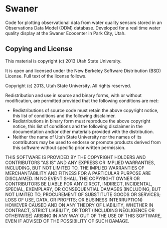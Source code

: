 Swaner
======

Code for plotting observational data from water quality sensors stored in an Observations Data Model (ODM) database.  Developed for a real time water quality display at the Swaner Ecocenter in Park City, Utah.

Copying and License
----------------------------

This material is copyright (c) 2013 Utah State University.

It is open and licensed under the New Berkeley Software Distribution (BSD) License.  Full text of the license follows.

Copyright (c) 2013, Utah State University. All rights reserved.

Redistribution and use in source and binary forms, with or without modification, are permitted provided that the following conditions are met:

*  Redistributions of source code must retain the above copyright notice, this list of conditions and the following disclaimer.
*  Redistributions in binary form must reproduce the above copyright notice, this list of conditions and the following disclaimer in the documentation and/or other materials provided with the distribution.
*  Neither the name of Utah State University nor the names of its contributors may be used to endorse or promote products derived from this software without specific prior written permission.

THIS SOFTWARE IS PROVIDED BY THE COPYRIGHT HOLDERS AND CONTRIBUTORS "AS IS" AND ANY EXPRESS OR IMPLIED WARRANTIES, INCLUDING, BUT NOT LIMITED TO, THE IMPLIED WARRANTIES OF MERCHANTABILITY AND FITNESS FOR A PARTICULAR PURPOSE ARE DISCLAIMED. IN NO EVENT SHALL THE COPYRIGHT OWNER OR CONTRIBUTORS BE LIABLE FOR ANY DIRECT, INDIRECT, INCIDENTAL, SPECIAL, EXEMPLARY, OR CONSEQUENTIAL DAMAGES (INCLUDING, BUT NOT LIMITED TO, PROCUREMENT OF SUBSTITUTE GOODS OR SERVICES; LOSS OF USE, DATA, OR PROFITS; OR BUSINESS INTERRUPTION) HOWEVER CAUSED AND ON ANY THEORY OF LIABILITY, WHETHER IN CONTRACT, STRICT LIABILITY, OR TORT (INCLUDING NEGLIGENCE OR OTHERWISE) ARISING IN ANY WAY OUT OF THE USE OF THIS SOFTWARE, EVEN IF ADVISED OF THE POSSIBILITY OF SUCH DAMAGE. 
